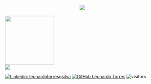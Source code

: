 <h1 align="center">
  <a href="https://git.io/typing-svg">
    <img src="https://readme-typing-svg.herokuapp.com/?lines=Hello,+There!+👋;I'm+Leonardo...;Nice+to+meet+you!&center=true&size=30">
  </a>
</h1>

<!--
<div>
  <img loading="lazy" src="https://cdn.jsdelivr.net/gh/devicons/devicon/icons/git/git-original.svg" width="40" height="40"/>
</div>
-->


<div>
<a href="https://github.com/seu-usuário-aqui">
<img loading="lazy" height="160em" src="https://github-readme-stats.vercel.app/api/top-langs/?username=leonardotorresgs&layout=compact&langs_count=7&theme=dracula"/>
</div>

  
<div>
  <a href = "mailto:leonardootgs@gmail.com"><img loading="lazy" src="https://img.shields.io/badge/Gmail-D14836?style=for-the-badge&logo=gmail&logoColor=white" target="_blank"></a>
  <!--
  <a href="https://www.linkedin.com/in/seu-usuário-linkedln-aqui" target="_blank"><img loading="lazy" src="https://img.shields.io/badge/-LinkedIn-%230077B5?style=for-the-badge&logo=linkedin&logoColor=white" target="_blank"></a> 
</div>
-->
  
[![Linkedin: leonardotorresgsilva](https://img.shields.io/badge/-leonardotorresgsilva-blue?style=flat-square&logo=Linkedin&logoColor=white&target=blank&link=https://www.linkedin.com/in/leonardotorresgsilva/)](https://www.linkedin.com/in/leonardotorresgsilva/)
[![GitHub Leonardo Torres](https://img.shields.io/github/followers/leonardotorresgs?label=follow&style=social)](https://github.com/leonardotorresgs)
![visitors](https://visitor-badge.laobi.icu/badge?page_id=leonardotorresgs.leonardotorresgs)
